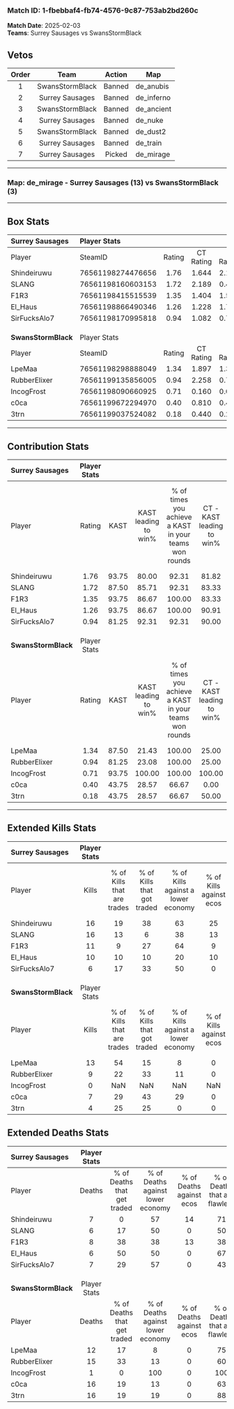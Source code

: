 ### Match ID: 1-fbebbaf4-fb74-4576-9c87-753ab2bd260c  
**Match Date**: 2025-02-03  
**Teams**: Surrey Sausages vs SwansStormBlack  

## Vetos  

| Order | Team | Action | Map |
| :---: | :--: | :----: | --- |
| 1 | SwansStormBlack | Banned | de_anubis |
| 2 | Surrey Sausages | Banned | de_inferno |
| 3 | SwansStormBlack | Banned | de_ancient |
| 4 | Surrey Sausages | Banned | de_nuke |
| 5 | SwansStormBlack | Banned | de_dust2 |
| 6 | Surrey Sausages | Banned | de_train |
| 7 | Surrey Sausages | Picked | de_mirage |

---  

### **Map**: de_mirage - Surrey Sausages (13) vs SwansStormBlack (3)  
---  

## Box Stats  

| **Surrey Sausages** | Player Stats      |        |           |          |       |       |       |         |        |      |     |
| :- | :- | :-: | :-: | :-: | :-: | :-: | :-: | :-: | :-: | :-: | :-: |
| Player              | SteamID           | Rating | CT Rating | T Rating | KAST  |  ADR  | Kills | Assists | Deaths | K/D  | HS% |
| Shindeiruwu         | 76561198274476656 |  1.76  |   1.644   |  2.114   | 93.75 | 111.1 |  16   |    4    |   7    | 2.29 | 43  |
| SLANG               | 76561198160603153 |  1.72  |   2.189   |  0.485   | 87.50 | 101.8 |  16   |    5    |   6    | 2.67 | 56  |
| F1R3                | 76561198415515539 |  1.35  |   1.404   |  1.588   | 93.75 | 75.3  |  11   |    5    |   8    | 1.38 | 72  |
| El_Haus             | 76561198866490346 |  1.26  |   1.228   |  1.771   | 93.75 | 43.3  |  10   |    5    |   6    | 1.67 | 20  |
| SirFucksAlo7        | 76561198170995818 |  0.94  |   1.082   |  0.781   | 81.25 | 51.0  |   6   |    5    |   7    | 0.86 | 16  |
|                     |                   |        |           |          |       |       |       |         |        |      |     |
|                     |                   |        |           |          |       |       |       |         |        |      |     |
|                     |                   |        |           |          |       |       |       |         |        |      |     |
| **SwansStormBlack** | Player Stats      |        |           |          |       |       |       |         |        |      |     |
| Player              | SteamID           | Rating | CT Rating | T Rating | KAST  |  ADR  | Kills | Assists | Deaths | K/D  | HS% |
| LpeMaa              | 76561198298888049 |  1.34  |   1.897   |  1.398   | 87.50 | 100.3 |  13   |    3    |   12   | 1.08 | 76  |
| RubberElixer        | 76561199135856005 |  0.94  |   2.258   |  0.717   | 81.25 | 78.4  |   9   |    7    |   15   | 0.60 | 77  |
| IncogFrost          | 76561198090660925 |  0.71  |   0.160   |  0.000   | 93.75 |  0.0  |   0   |    0    |   1    | 0.00 |  0  |
| c0ca                | 76561199672294970 |  0.40  |   0.810   |  0.404   | 43.75 | 53.2  |   7   |    0    |   16   | 0.44 | 85  |
| 3trn                | 76561199037524082 |  0.18  |   0.440   |  0.224   | 43.75 | 29.7  |   4   |    3    |   16   | 0.25 | 50  |
---  

## Contribution Stats  

| **Surrey Sausages** | Player Stats |       |                      |                                                        |                           |                                                             |                          |                                                            |
| :- | :-: | :-: | :-: | :-: | :-: | :-: | :-: | :-: |
| Player              |    Rating    | KAST  | KAST leading to win% | % of times you achieve a KAST in your teams won rounds | CT - KAST leading to win% | CT - % of times you achieve a KAST in your teams won rounds | T - KAST leading to win% | T - % of times you achieve a KAST in your teams won rounds |
| Shindeiruwu         |     1.76     | 93.75 |        80.00         |                         92.31                          |           81.82           |                            90.00                            |          75.00           |                           100.00                           |
| SLANG               |     1.72     | 87.50 |        85.71         |                         92.31                          |           83.33           |                           100.00                            |          100.00          |                           66.67                            |
| F1R3                |     1.35     | 93.75 |        86.67         |                         100.00                         |           83.33           |                           100.00                            |          100.00          |                           100.00                           |
| El_Haus             |     1.26     | 93.75 |        86.67         |                         100.00                         |           90.91           |                           100.00                            |          75.00           |                           100.00                           |
| SirFucksAlo7        |     0.94     | 81.25 |        92.31         |                         92.31                          |           90.00           |                            90.00                            |          100.00          |                           100.00                           |
|                     |              |       |                      |                                                        |                           |                                                             |                          |                                                            |
|                     |              |       |                      |                                                        |                           |                                                             |                          |                                                            |
|                     |              |       |                      |                                                        |                           |                                                             |                          |                                                            |
| **SwansStormBlack** | Player Stats |       |                      |                                                        |                           |                                                             |                          |                                                            |
| Player              |    Rating    | KAST  | KAST leading to win% | % of times you achieve a KAST in your teams won rounds | CT - KAST leading to win% | CT - % of times you achieve a KAST in your teams won rounds | T - KAST leading to win% | T - % of times you achieve a KAST in your teams won rounds |
| LpeMaa              |     1.34     | 87.50 |        21.43         |                         100.00                         |           25.00           |                           100.00                            |          20.00           |                           100.00                           |
| RubberElixer        |     0.94     | 81.25 |        23.08         |                         100.00                         |           25.00           |                           100.00                            |          22.22           |                           100.00                           |
| IncogFrost          |     0.71     | 93.75 |        100.00        |                         100.00                         |          100.00           |                           100.00                            |           0.00           |                            0.00                            |
| c0ca                |     0.40     | 43.75 |        28.57         |                         66.67                          |           0.00            |                            0.00                             |          40.00           |                           100.00                           |
| 3trn                |     0.18     | 43.75 |        28.57         |                         66.67                          |           50.00           |                           100.00                            |          20.00           |                           50.00                            |
---  

## Extended Kills Stats  

| **Surrey Sausages** | Player Stats |                            |                            |                                    |                         |                              |                                 |                                       |                    |           |
| :- | :-: | :-: | :-: | :-: | :-: | :-: | :-: | :-: | :-: | :-: |
| Player              |    Kills     | % of Kills that are trades | % of Kills that got traded | % of Kills against a lower economy | % of Kills against ecos | % of Kills that are flawless | % of Kills that are close duels | % of Kills that are assisted by flash | Pistol Round Kills | AWP Kills |
| Shindeiruwu         |      16      |             19             |             38             |                 63                 |           25            |              69              |                0                |                   6                   |         0          |     1     |
| SLANG               |      16      |             13             |             6              |                 38                 |           13            |              69              |                0                |                   0                   |         0          |     1     |
| F1R3                |      11      |             9              |             27             |                 64                 |            9            |              82              |                0                |                  18                   |         4          |     2     |
| El_Haus             |      10      |             10             |             10             |                 20                 |           10            |              80              |                0                |                   0                   |         1          |     3     |
| SirFucksAlo7        |      6       |             17             |             33             |                 50                 |            0            |              50              |               17                |                   0                   |         2          |     1     |
|                     |              |                            |                            |                                    |                         |                              |                                 |                                       |                    |           |
|                     |              |                            |                            |                                    |                         |                              |                                 |                                       |                    |           |
|                     |              |                            |                            |                                    |                         |                              |                                 |                                       |                    |           |
| **SwansStormBlack** | Player Stats |                            |                            |                                    |                         |                              |                                 |                                       |                    |           |
| Player              |    Kills     | % of Kills that are trades | % of Kills that got traded | % of Kills against a lower economy | % of Kills against ecos | % of Kills that are flawless | % of Kills that are close duels | % of Kills that are assisted by flash | Pistol Round Kills | AWP Kills |
| LpeMaa              |      13      |             54             |             15             |                 8                  |            0            |              92              |                8                |                   8                   |         0          |     1     |
| RubberElixer        |      9       |             22             |             33             |                 11                 |            0            |              22              |               11                |                  11                   |         0          |     1     |
| IncogFrost          |      0       |            NaN             |            NaN             |                NaN                 |           NaN           |             NaN              |               NaN               |                  NaN                  |        null        |   null    |
| c0ca                |      7       |             29             |             43             |                 29                 |            0            |              57              |               43                |                   0                   |         0          |     1     |
| 3trn                |      4       |             25             |             25             |                 0                  |            0            |              25              |                0                |                   0                   |         0          |     0     |
## Extended Deaths Stats  

| **Surrey Sausages** | Player Stats |                             |                                   |                          |                               |                            |                           |               |
| :- | :-: | :-: | :-: | :-: | :-: | :-: | :-: | :-: |
| Player              |    Deaths    | % of Deaths that get traded | % of Deaths against lower economy | % of Deaths against ecos | % of Deaths that are flawless | % of Deaths that are close | % of Deaths while blinded | Deaths to AWP |
| Shindeiruwu         |      7       |              0              |                57                 |            14            |              71               |             29             |             0             |       0       |
| SLANG               |      6       |             17              |                50                 |            0             |              50               |             0              |             0             |       0       |
| F1R3                |      8       |             38              |                38                 |            13            |              38               |             25             |            13             |       0       |
| El_Haus             |      6       |             50              |                50                 |            0             |              67               |             0              |             0             |       0       |
| SirFucksAlo7        |      7       |             29              |                57                 |            0             |              43               |             14             |            14             |       0       |
|                     |              |                             |                                   |                          |                               |                            |                           |               |
|                     |              |                             |                                   |                          |                               |                            |                           |               |
|                     |              |                             |                                   |                          |                               |                            |                           |               |
| **SwansStormBlack** | Player Stats |                             |                                   |                          |                               |                            |                           |               |
| Player              |    Deaths    | % of Deaths that get traded | % of Deaths against lower economy | % of Deaths against ecos | % of Deaths that are flawless | % of Deaths that are close | % of Deaths while blinded | Deaths to AWP |
| LpeMaa              |      12      |             17              |                 8                 |            0             |              75               |             8              |             8             |       2       |
| RubberElixer        |      15      |             33              |                13                 |            0             |              60               |             0              |             7             |       0       |
| IncogFrost          |      1       |              0              |                100                |            0             |              100              |             0              |             0             |       0       |
| c0ca                |      16      |             19              |                13                 |            0             |              63               |             0              |             0             |       1       |
| 3trn                |      16      |             19              |                19                 |            0             |              88               |             0              |             6             |       4       |

